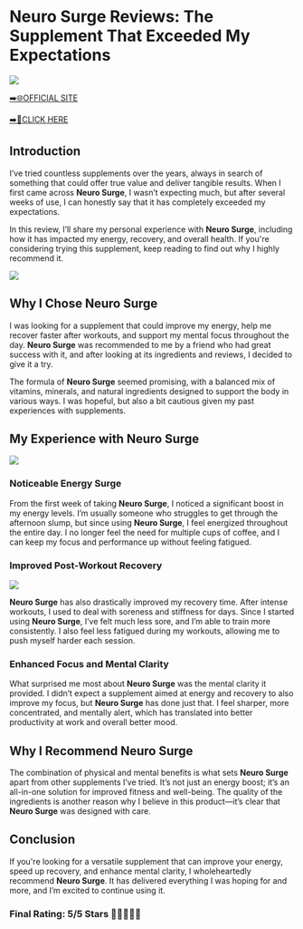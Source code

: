 # **Neuro Surge Reviews**: The Supplement That Exceeded My Expectations

[![](https://static.vecteezy.com/system/resources/thumbnails/019/896/014/small/buy-now-gradient-button-with-cart-symbol-buy-now-illustration-png.png)](https://edetoop.top/lander/sugarpreland-1/neurosurge.html) 

[➡️🌐OFFICIAL SITE](https://edetoop.top/lander/sugarpreland-1/neurosurge.html) 

[➡️🔗CLICK HERE](https://edetoop.top/lander/sugarpreland-1/neurosurge.html) 


## Introduction

I’ve tried countless supplements over the years, always in search of something that could offer true value and deliver tangible results. When I first came across **Neuro Surge**, I wasn’t expecting much, but after several weeks of use, I can honestly say that it has completely exceeded my expectations.

In this review, I’ll share my personal experience with **Neuro Surge**, including how it has impacted my energy, recovery, and overall health. If you're considering trying this supplement, keep reading to find out why I highly recommend it.

[![](https://wallpapers.com/images/hd/red-order-now-button-udg4jcj4arvn8b0n-2.png)](https://edetoop.top/lander/sugarpreland-1/neurosurge.html)  

## Why I Chose **Neuro Surge**

I was looking for a supplement that could improve my energy, help me recover faster after workouts, and support my mental focus throughout the day. **Neuro Surge** was recommended to me by a friend who had great success with it, and after looking at its ingredients and reviews, I decided to give it a try.

The formula of **Neuro Surge** seemed promising, with a balanced mix of vitamins, minerals, and natural ingredients designed to support the body in various ways. I was hopeful, but also a bit cautious given my past experiences with supplements.

## My Experience with **Neuro Surge**

[![](https://static.vecteezy.com/system/resources/thumbnails/019/896/014/small/buy-now-gradient-button-with-cart-symbol-buy-now-illustration-png.png)](https://edetoop.top/lander/sugarpreland-1/neurosurge.html)

### Noticeable Energy Surge

From the first week of taking **Neuro Surge**, I noticed a significant boost in my energy levels. I’m usually someone who struggles to get through the afternoon slump, but since using **Neuro Surge**, I feel energized throughout the entire day. I no longer feel the need for multiple cups of coffee, and I can keep my focus and performance up without feeling fatigued.

### Improved Post-Workout Recovery

[![](https://wallpapers.com/images/hd/red-order-now-button-udg4jcj4arvn8b0n-2.png)](https://edetoop.top/lander/sugarpreland-1/neurosurge.html)  

**Neuro Surge** has also drastically improved my recovery time. After intense workouts, I used to deal with soreness and stiffness for days. Since I started using **Neuro Surge**, I’ve felt much less sore, and I’m able to train more consistently. I also feel less fatigued during my workouts, allowing me to push myself harder each session.

### Enhanced Focus and Mental Clarity

What surprised me most about **Neuro Surge** was the mental clarity it provided. I didn’t expect a supplement aimed at energy and recovery to also improve my focus, but **Neuro Surge** has done just that. I feel sharper, more concentrated, and mentally alert, which has translated into better productivity at work and overall better mood.

## Why I Recommend **Neuro Surge**

The combination of physical and mental benefits is what sets **Neuro Surge** apart from other supplements I’ve tried. It’s not just an energy boost; it’s an all-in-one solution for improved fitness and well-being. The quality of the ingredients is another reason why I believe in this product—it’s clear that **Neuro Surge** was designed with care.

## Conclusion

If you're looking for a versatile supplement that can improve your energy, speed up recovery, and enhance mental clarity, I wholeheartedly recommend **Neuro Surge**. It has delivered everything I was hoping for and more, and I’m excited to continue using it.

### Final Rating: 5/5 Stars 🌟🌟🌟🌟🌟
